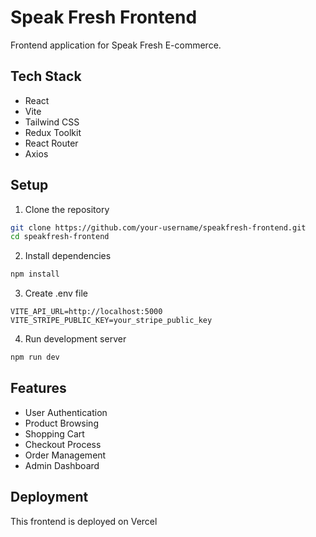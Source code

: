 # Speak Fresh Frontend

Frontend application for Speak Fresh E-commerce.

## Tech Stack

- React
- Vite
- Tailwind CSS
- Redux Toolkit
- React Router
- Axios

## Setup

1. Clone the repository
```bash
git clone https://github.com/your-username/speakfresh-frontend.git
cd speakfresh-frontend
```

2. Install dependencies
```bash
npm install
```

3. Create .env file
```env
VITE_API_URL=http://localhost:5000
VITE_STRIPE_PUBLIC_KEY=your_stripe_public_key
```

4. Run development server
```bash
npm run dev
```

## Features

- User Authentication
- Product Browsing
- Shopping Cart
- Checkout Process
- Order Management
- Admin Dashboard

## Deployment

This frontend is deployed on Vercel 